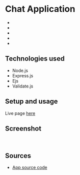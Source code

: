 # Chat Application

-
-
-
-
-

## Technologies used

- Node.js
- Express.js
- Ejs
- Validate.js

## Setup and usage

Live page [here]()

## Screenshot

<img src=""/>
<img src=""/>

## Sources

- [App source code]()
